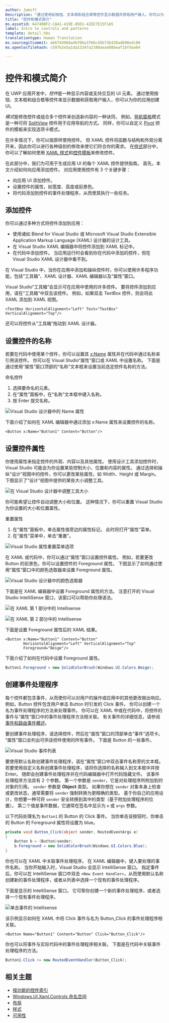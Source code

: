 ```yaml
---
author: Jwmsft
Description: "通过使用如按钮、文本框和组合框等控件显示数据并获取用户输入，你可以为你的应用创建 UI。 下面我们将介绍如何向控件添加应用。"
title: "控件和模式简介"
ms.assetid: 64740BF2-CAA1-419E-85D1-42EE7E15F1A5
label: Intro to controls and patterns
template: detail.hbs
translationtype: Human Translation
ms.sourcegitcommit: eb6744968a4bf06a3766c45b73b428ad690edc06
ms.openlocfilehash: c597b2e5a1da23247a2100aeae88beaf1bfdaa64

---
```

# 控件和模式简介

<link rel="stylesheet" href="https://az835927.vo.msecnd.net/sites/uwp/Resources/css/custom.css"> 

在 UWP 应用开发中，*控件*是一种显示内容或支持交互的 UI 元素。 通过使用按钮、文本框和组合框等控件来显示数据和获取用户输入，你可以为你的应用创建 UI。

*模式*是修改控件或组合多个控件来创造新内容的一种诀窍。 例如，[导航窗格](nav-pane.md)模式是一种可将 [SplitView](split-view.md) 控件用于应用导航的方式。 同样，你可以自定义 [Pivot](tabs-pivot.md) 控件的模板来实现选项卡模式。

在许多情况下，你可以按原样使用控件。 但 XAML 控件将函数与结构和外观分离开来，因此你可以进行各种级别的修改来使它们符合你的需求。 在[样式](../style/index.md)部分中，你可以了解如何使用 [XAML 样式](xaml-styles.md)和[控件模板](control-templates.md)来修改控件。

在此部分中，我们为可用于生成应用 UI 的每个 XAML 控件提供指南。 首先，本文介绍如何向应用添加控件。 对应用使用控件有 3 个关键步骤： 

- 向应用 UI 添加控件。 
- 设置控件的属性，如宽度、高度或前景色。 
- 将代码添加到控件的事件处理程序，从而使其执行一些任务。 

## 添加控件
你可以通过多种方式将控件添加到应用：
 
- 使用诸如 Blend for Visual Studio 或 Microsoft Visual Studio Extensible Application Markup Language (XAML) 设计器的设计工具。 
- 在 Visual Studio XAML 编辑器中将控件添加到 XAML 标记中。 
- 在代码中添加控件。 当应用运行时会看到你在代码中添加的控件，但在 Visual Studio XAML 设计器中看不到。

在 Visual Studio 中，当你在应用中添加和操纵控件时，你可以使用许多程序功能，包括“工具箱”、XAML 设计器、XAML 编辑器以及“属性”窗口。 

Visual Studio“工具箱”会显示可在应用中使用的许多控件。 要将控件添加到应用，请在“工具箱”中双击该控件。 例如，如果双击 TextBox 控件，则会将此 XAML 添加到 XAML 视图。 

```xaml
<TextBox HorizontalAlignment="Left" Text="TextBox" VerticalAlignment="Top"/>
```

还可以将控件从“工具箱”拖动到 XAML 设计器。

## 设置控件的名称 

若要在代码中使用某个控件，你可以设置其 [x:Name](../xaml-platform/x-name-attribute.md) 属性并在代码中通过名称来引用该控件。 你可以在 Visual Studio“属性”窗口或 XAML 中设置名称。 下面是通过使用“属性”窗口顶部的“名称”文本框来设置当前选定控件名称的方法。 

命名控件
1. 选择要命名的元素。
2. 在“属性”面板中，在“名称”文本框中键入名称。
3. 按 Enter 提交名称。

![Visual Studio 设计器中的 Name 属性](images/add-controls-control-name-designer.png)

下面介绍了如何在 XAML 编辑器中通过添加 x:Name 属性来设置控件的名称。

```xaml
<Button x:Name="Button1" Content="Button"/>
```

## 设置控件属性 

你使用属性来指定控件的外观、内容以及其他属性。 使用设计工具添加控件时，Visual Studio 可能会为你设置某些控制大小、位置和内容的属性。 通过选择和操纵“设计”视图中的控件，你可以更改某些属性，如 Width、Height 或 Margin。 下图显示了“设计”视图中提供的某些大小调整工具。 

![在 Visual Studio 设计器中调整工具大小](images/add-controls-resizing-designer.png)

你可能希望让控件自动调整大小和位置。 这种情况下，你可以重置 Visual Studio 为你设置的大小和位置属性。

重置属性
1. 在“属性”面板中，单击属性值旁边的属性标记。 此时将打开“属性”菜单。
2. 在“属性”菜单中，单击“重置”。

![Visual Studio 属性重置菜单选项](images/add-controls-property-reset.png)

在 XAML 或代码中，你可以通过“属性”窗口设置控件属性。 例如，若要更改 Button 的前景色，你可以设置控件的 Foreground 属性。 下图显示了如何通过使用“属性”窗口中的颜色选取器来设置 Foreground 属性。 

![Visual Studio 设计器中的颜色选取器](images/add-controls-foreground-designer.png)

下面是在 XAML 编辑器中设置 Foreground 属性的方法。 注意打开的 Visual Studio IntelliSense 窗口，该窗口可以帮助你处理语法。 

![在 XAML 第 1 部分中的 Intellisense](images/add-controls-foreground-xaml.png)

![在 XAML 第 2 部分中的 Intellisense](images/add-controls-foreground-xaml-2.png)

下面是设置 Foreground 属性后的 XAML 结果。 

```xaml
<Button x:Name="Button1" Content="Button" 
        HorizontalAlignment="Left" VerticalAlignment="Top"
        Foreground="Beige"/>
```

下面介绍了如何在代码中设置 Foreground 属性。 

```csharp
Button1.Foreground = new SolidColorBrush(Windows.UI.Colors.Beige);
```

## 创建事件处理程序 

每个控件都包含事件，从而使你可以对用户的操作或应用中的其他更改做出响应。 例如，Button 控件包含用户单击 Button 时引发的 Click 事件。 你可以创建一个名为事件处理程序的方法来处理事件。 你可以在 XAML 中或在代码中，将控件的事件与“属性”窗口中的事件处理程序方法相关联。 有关事件的详细信息，请参阅[事件和路由事件概述](../xaml-platform/events-and-routed-events-overview.md)。

要创建事件处理程序，请选择控件，然后在“属性”窗口的顶部单击“事件”选项卡。 “属性”窗口会列出可供该控件使用的所有事件。 下面是 Button 的一些事件。

![Visual Studio 事件列表](images/add-controls-add-event-designer.png)

要使用默认名称创建事件处理程序，请在“属性”窗口中双击事件名称旁的文本框。 若要使用自定义名称创建事件处理程序，请将你选择的名称输入到文本框中并按 Enter。 随即会创建事件处理程序并在代码编辑器中打开代码隐藏文件。 该事件处理程序方法具有 2 个参数。 第一个参数是 `sender`，它是对处理程序所附加到的对象的引用。 `sender` 参数是 **Object** 类型。 如果你想在 `sender` 对象本身上检查或更改状态，通常需要将 `sender` 强制转换为更精确的类型。 基于你自己的应用设计，你想要一种可将 `sender` 安全转换到其中的类型（基于附加处理程序的位置）。 第二个值是事件数据，它通常在签名中显示为 `e` 或 `args` 参数。

以下代码处理名为 `Button1` 的 Button 的 Click 事件。 当你单击该按钮时，你单击的 Button 的 Foreground 属性将设置为 blue。 

```csharp
private void Button_Click(object sender, RoutedEventArgs e)
{
    Button b = (Button)sender;
    b.Foreground = new SolidColorBrush(Windows.UI.Colors.Blue);
}
```

你也可以在 XAML 中关联事件处理程序。 在 XAML 编辑器中，键入要处理的事件名称。 当你开始输入时，Visual Studio 会显示 IntelliSense 窗口。 指定事件后，你可以在 IntelliSense 窗口中双击 `<New Event Handler>`，从而使用默认名称创建新的事件处理程序，或者从列表中选择一个现有的事件处理程序。 

下面是显示的 IntelliSense 窗口。 它可帮你创建一个新的事件处理程序，或者选择一个现有事件处理程序。

![单击事件的 Intellisense](images/add-controls-add-event-xaml.png)

该示例显示如何在 XAML 中将 Click 事件与名为 Button_Click 的事件处理程序相关联。 

```xaml
<Button Name="Button1" Content="Button" Click="Button_Click"/>
```

你也可以将事件与实际代码中的事件处理程序相关联。 下面是在代码中关联事件处理程序的方法。

```csharp
Button1.Click += new RoutedEventHandler(Button_Click);
```



## 相关主题

-   [按功能的控件索引](controls-by-function.md)
-   [Windows.UI.Xaml.Controls 命名空间](https://msdn.microsoft.com/library/windows/apps/windows.ui.xaml.controls.aspx)
-   [布局](../layout/index.md)
-   [样式](../style/index.md)
-   [可用性](../usability/index.md)



<!--HONumber=Aug16_HO3-->


